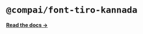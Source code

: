 # `@compai/font-tiro-kannada`

[**Read the docs &rarr;**](https://components.ai/docs/typefaces/tiro-kannada)
